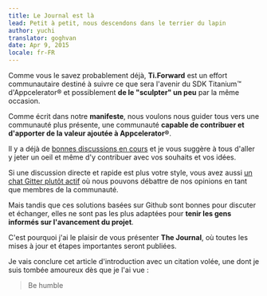 ```yaml
---
title: Le Journal est là
lead: Petit à petit, nous descendons dans le terrier du lapin
author: yuchi
translator: goghvan
date: Apr 9, 2015
locale: fr-FR
---
```


Comme vous le savez probablement déjà, **Ti.Forward** est un effort
communautaire destiné à suivre ce que sera l'avenir du SDK Titanium™ d'Appcelerator®
 et possiblement **de le "sculpter" un peu** par la même occasion.

Comme écrit dans notre **manifeste**, nous voulons nous guider tous vers une
communauté plus présente, une communauté **capable de contribuer et d'apporter de la valeur ajoutée à
Appcelerator®**.

Il y a déjà de [bonnes discussions en cours][discuss] et je vous suggère à tous
d'aller y jeter un oeil et même d'y contribuer avec vos souhaits et vos
idées.

[discuss]: https://github.com/TiForward/discuss/issues

Si une discussion directe et rapide est plus votre style, vous avez aussi
[un chat Gitter plutôt actif][gitter] où nous pouvons débattre de nos opinions
en tant que membres de la communauté.

[gitter]: https://gitter.im/TiForward/tiforward.github.io

Mais tandis que ces solutions basées sur Github sont bonnes pour discuter et échanger,
elles ne sont pas les plus adaptées pour **tenir les gens informés sur
l'avancement du projet**.

C'est pourquoi j'ai le plaisir de vous présenter 
**The Journal**, où toutes les mises à jour et étapes
importantes seront publiées.

Je vais conclure cet article d'introduction avec un citation volée, une dont je
suis tombée amoureux dès que je l'ai vue :

> Be humble
